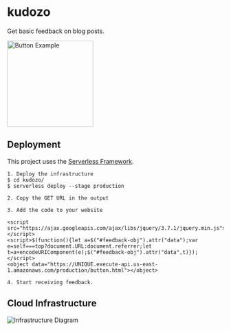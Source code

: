 # kudozo

Get basic feedback on blog posts.

<img src="res/button-example.png" alt="Button Example" height="200" />

## Deployment

This project uses the [Serverless Framework](https://www.serverless.com/framework/docs/getting-started/).

```
1. Deploy the infrastructure
$ cd kudozo/
$ serverless deploy --stage production

2. Copy the GET URL in the output

3. Add the code to your website

<script src="https://ajax.googleapis.com/ajax/libs/jquery/3.7.1/jquery.min.js"></script>
<script>$(function(){let a=$("#feedback-obj").attr("data");var e=self===top?document.URL:document.referrer;let t=a+encodeURIComponent(e);$("#feedback-obj").attr("data",t)});</script>
<object data="https://UNIQUE.execute-api.us-east-1.amazonaws.com/production/button.html"></object>

4. Start receiving feedback.
```

## Cloud Infrastructure

![Infrastructure Diagram](res/infra.png)
